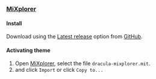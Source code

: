 ### [MiXplorer](https://mixplorer.com/)

#### Install

Download using the [Latest release](https://github.com/uyrLab/dracula-mixplorer/blob/main/dracula-mixplorer.mit) option from [GitHub](https://github.com/uyrLab/dracula-mixplorer).

#### Activating theme

1. Open [MiXplorer](https://mixplorer.com/), select the file `dracula-mixplorer.mit`.
2. and click `Import` or click `Copy to...`